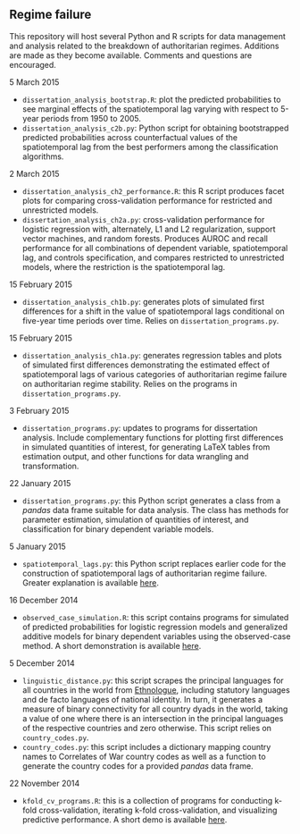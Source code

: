 ## Regime failure

This repository will host several Python and R scripts for data management and analysis related to the breakdown of authoritarian regimes. Additions are made as they become available. Comments and questions are encouraged. 

5 March 2015

- `dissertation_analysis_bootstrap.R`: plot the predicted probabilities to see marginal effects of the spatiotemporal lag varying with respect to 5-year periods from 1950 to 2005. 
- `dissertation_analysis_c2b.py`: Python script for obtaining bootstrapped predicted probabilities across counterfactual values of the spatiotemporal lag from the best performers among the classification algorithms. 

2 March 2015

- `dissertation_analysis_ch2_performance.R`: this R script produces facet plots for comparing cross-validation performance for restricted and unrestricted models.
- `dissertation_analysis_ch2a.py`: cross-validation performance for logistic regression with, alternately, L1 and L2 regularization, support vector machines, and random forests. Produces AUROC and recall performance for all combinations of dependent variable, spatiotemporal lag, and controls specification, and compares restricted to unrestricted models, where the restriction is the spatiotemporal lag. 

15 February 2015

- `dissertation_analysis_ch1b.py`: generates plots of simulated first differences for a shift in the value of spatiotemporal lags conditional on five-year time periods over time. Relies on `dissertation_programs.py`. 

15 February 2015

- `dissertation_analysis_ch1a.py`: generates regression tables and plots of simulated first differences demonstrating the estimated effect of spatiotemporal lags of various categories of authoritarian regime failure on authoritarian regime stability. Relies on the programs in `dissertation_programs.py`.

3 February 2015

- `dissertation_programs.py`: updates to programs for dissertation analysis. Include complementary functions for plotting first differences in simulated quantities of interest, for generating LaTeX tables from estimation output, and other functions for data wrangling and transformation.

22 January 2015

- `dissertation_programs.py`: this Python script generates a class from a *pandas* data frame suitable for data analysis. The class has methods for parameter estimation, simulation of quantities of interest, and classification for binary dependent variable models. 

5 January 2015

- `spatiotemporal_lags.py`: this Python script replaces earlier code for the construction of spatiotemporal lags of authoritarian regime failure. Greater explanation is available [here](http://www.thomaswbrawner.com/spatiotemporal-lags.html 'Spatial lags explanation').

16 December 2014

- `observed_case_simulation.R`: this script contains programs for simulated of predicted probabilities for logistic regression models and generalized additive models for binary dependent variables using the observed-case method. A short demonstration is available [here](http://www.thomaswbrawner.com/simulation.html 'Simulation demo').

5 December 2014

- `linguistic_distance.py`: this script scrapes the principal languages for all countries in the world from [Ethnologue](http://www.ethnologue.com/ 'Ethnologue: Languages of the World'), including statutory languages and de facto languages of national identity. In turn, it generates a measure of binary connectivity for all country dyads in the world, taking a value of one where there is an intersection in the principal languages of the respective countries and zero otherwise. This script relies on `country_codes.py`. 
- `country_codes.py`: this script includes a dictionary mapping country names to Correlates of War country codes as well as a function to generate the country codes for a provided *pandas* data frame. 

22 November 2014

- `kfold_cv_programs.R`: this is a collection of programs for conducting k-fold cross-validation, iterating k-fold cross-validation, and visualizing predictive performance. A short demo is available [here](http://www.thomaswbrawner.com/cross-validation.html 'k-fold CV demo').
 


